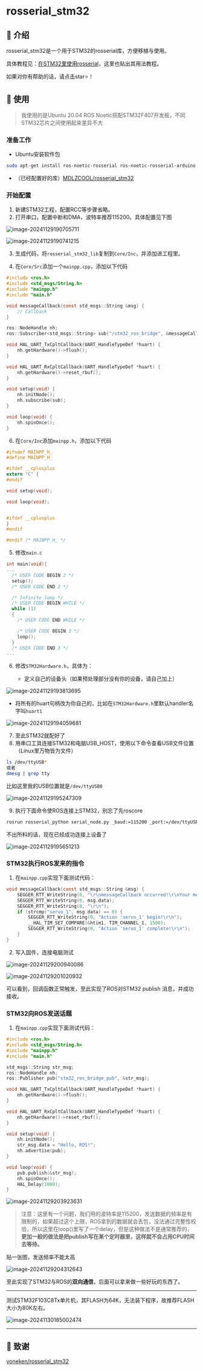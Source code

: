 # rosserial_stm32

## 📖 介绍

rosserial_stm32是一个用于STM32的rosserial库，方便移植与使用。

具体教程见：[在STM32里使用rosserial](https://mdlzcool.github.io/post/f3ad7b3e.html)，这里也贴出其用法教程。

如果对你有帮助的话，请点击star⭐！

## 🎉 使用

> 我使用的是Ubuntu 20.04 ROS Noetic搭配STM32F407开发板，不同STM32芯片之间使用起来差异不大

### 准备工作

- Ubuntu安装软件包

```bash
sudo apt-get install ros-noetic-rosserial ros-noetic-rosserial-arduino
```

- （已经配置好的库）[MDLZCOOL/rosserial_stm32](https://github.com/MDLZCOOL/rosserial_stm32)

### 开始配置

1. 新建STM32工程，配置RCC等步骤省略。
2. 打开串口，配置中断和DMA，波特率推荐115200。具体配置见下图

![image-20241129190705711](https://cdn.jsdelivr.net/gh/MDLZCOOL/blog-img/img/image-20241129190705711.png)

![image-20241129190741215](https://cdn.jsdelivr.net/gh/MDLZCOOL/blog-img/img/image-20241129190741215.png)

3. 生成代码，将`rosserial_stm32_lib`复制到`Core/Inc`，并添加进工程里。

4. 在`Core/Src`添加一个`mainpp.cpp`，添加以下代码

```c
#include <ros.h>
#include <std_msgs/String.h>
#include "mainpp.h"
#include "main.h"

void messageCallback(const std_msgs::String &msg) {
    // Callback
}

ros::NodeHandle nh;
ros::Subscriber<std_msgs::String> sub("/stm32_ros_bridge", &messageCallback);

void HAL_UART_TxCpltCallback(UART_HandleTypeDef *huart) {
    nh.getHardware()->flush();
}

void HAL_UART_RxCpltCallback(UART_HandleTypeDef *huart) {
    nh.getHardware()->reset_rbuf();
}

void setup(void) {
    nh.initNode();
    nh.subscribe(sub);
}

void loop(void) {
    nh.spinOnce();
}
```

6. 在`Core/Inc`添加`mainpp.h`，添加以下代码

```c
#ifndef MAINPP_H_
#define MAINPP_H_

#ifdef __cplusplus
extern "C" {
#endif

void setup(void);

void loop(void);


#ifdef __cplusplus
}
#endif

#endif /* MAINPP_H_ */
```

5. 修改`main.c`

```c
int main(void){
...
  /* USER CODE BEGIN 2 */
  setup();
  /* USER CODE END 2 */

  /* Infinite loop */
  /* USER CODE BEGIN WHILE */
  while (1)
  {
    /* USER CODE END WHILE */

    /* USER CODE BEGIN 3 */
    loop();
  }
  /* USER CODE END 3 */
...

```

6. 修改`STM32Hardware.h`，具体为：

   - 定义自己的设备头（如果预处理部分没有你的设备，请自己加上）

![image-20241129193813695](https://cdn.jsdelivr.net/gh/MDLZCOOL/blog-img/img/image-20241129193813695.png)

   - 将所有的huart句柄改为你自己的，比如在`STM32Hardware.h`里默认handler名字叫`huart1`

![image-20241129194059681](https://cdn.jsdelivr.net/gh/MDLZCOOL/blog-img/img/image-20241129194059681.png)

7. 至此STM32就配好了
8. 用串口工具连接STM32和电脑USB_HOST，使用以下命令查看USB文件位置（Linux里万物皆为文件）

```bash
ls /dev/ttyUSB*
或者
dmesg | grep tty
```

比如这里我的USB位置就是`/dev/ttyUSB0`

![image-20241129195247309](https://cdn.jsdelivr.net/gh/MDLZCOOL/blog-img/img/image-20241129195247309.png)

9. 执行下面命令使ROS连接上STM32，别忘了先roscore

```bash
rosrun rosserial_python serial_node.py _baud:=115200 _port:=/dev/ttyUSB0
```

不出所料的话，现在已经成功连接上设备了

![image-20241129195651213](https://cdn.jsdelivr.net/gh/MDLZCOOL/blog-img/img/image-20241129195651213.png)

### STM32执行ROS发来的指令

1. 在`mainpp.cpp`实现下面测试代码：

```c
void messageCallback(const std_msgs::String &msg) {
    SEGGER_RTT_WriteString(0, "\r\nmessageCallback occurred!\r\nYour message is ");
    SEGGER_RTT_WriteString(0, msg.data);
    SEGGER_RTT_WriteString(0, "\r\n");
    if (strcmp("servo_1", msg.data) == 0) {
        SEGGER_RTT_WriteString(0, "Action 'servo_1' begin!\r\n");
        __HAL_TIM_SET_COMPARE(&htim1, TIM_CHANNEL_1, 1500);
        SEGGER_RTT_WriteString(0, "Action 'servo_1' complete!\r\n");
    }
}
```

2. 写入固件，连接电脑测试

![image-20241129200940086](https://cdn.jsdelivr.net/gh/MDLZCOOL/blog-img/img/image-20241129200940086.png)

![image-20241129201020932](https://cdn.jsdelivr.net/gh/MDLZCOOL/blog-img/img/image-20241129201020932.png)

可以看到，回调函数正常触发，至此实现了ROS对STM32 publish 消息，并成功接收。

### STM32向ROS发送话题

1. 在`mainpp.cpp`实现下面测试代码：

```c
#include <ros.h>
#include <std_msgs/String.h>
#include "mainpp.h"
#include "main.h"

std_msgs::String str_msg;
ros::NodeHandle nh;
ros::Publisher pub("stm32_ros_bridge_pub", &str_msg);

void HAL_UART_TxCpltCallback(UART_HandleTypeDef *huart) {
    nh.getHardware()->flush();
}

void HAL_UART_RxCpltCallback(UART_HandleTypeDef *huart) {
    nh.getHardware()->reset_rbuf();
}

void setup(void) {
    nh.initNode();
    str_msg.data = "Hello, ROS!";
    nh.advertise(pub);
}

void loop(void) {
    pub.publish(&str_msg);
    nh.spinOnce();
    HAL_Delay(1000);
}

```

![image-20241129203923631](https://cdn.jsdelivr.net/gh/MDLZCOOL/blog-img/img/image-20241129203923631.png)

> 注意：这里有一个问题，我们用的波特率是115200，发送数据的频率是有限制的，如果超过这个上限，ROS拿到的数据就会丢包，没法通过完整性校验，所以这里在loop()里写了一个delay，但是这种做法不是通常推荐的，**更加一般的做法是把publish写在某个定时器里，这样就不会占用CPU时间去等待。**

贴一张图，发送频率不能太高

![image-20241129204312643](https://cdn.jsdelivr.net/gh/MDLZCOOL/blog-img/img/image-20241129204312643.png)

至此实现了STM32与ROS的**双向通信**，后面可以拿来做一些好玩的东西了。

---

测试STM32F103C8Tx单片机，其FLASH为64K，无法装下程序，故推荐FLASH大小为80K左右。

![image-20241130185002474](https://cdn.jsdelivr.net/gh/MDLZCOOL/blog-img/img/image-20241130185002474.png)

---

## 🤩 致谢

[yoneken/rosserial_stm32](https://github.com/yoneken/rosserial_stm32)
